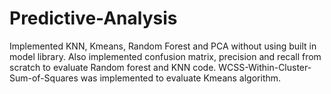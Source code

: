 # Predictive-Analysis
Implemented KNN, Kmeans, Random Forest and PCA without using built in model library.
Also implemented confusion matrix, precision and recall from scratch to evaluate Random forest and KNN code.
WCSS-Within-Cluster-Sum-of-Squares was implemented to evaluate Kmeans algorithm.

